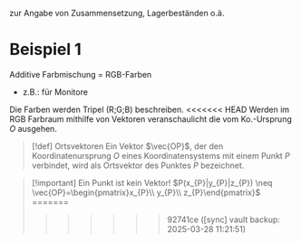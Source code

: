 zur Angabe von Zusammensetzung, Lagerbeständen o.ä.

# Beispiel 1
Additive Farbmischung = RGB-Farben
- z.B.: für Monitore

Die Farben werden Tripel (R;G;B) beschreiben.
<<<<<<< HEAD
Werden im RGB Farbraum mithilfe von Vektoren veranschaulicht die vom Ko.-Ursprung $O$ ausgehen.

> [!def] Ortsvektoren
> Ein Vektor $\vec{OP}$, der den Koordinatenursprung $O$ eines Koordinatensystems mit einem Punkt $P$ verbindet, wird als Ortsvektor des Punktes $P$ bezeichnet.

> [!important] Ein Punkt ist kein Vektor!
> $P(x_{P}|y_{P}|z_{P}) \neq \vec{OP}=\begin{pmatrix}x_{P}\\ y_{P}\\ z_{P}\end{pmatrix}$
=======
>>>>>>> 92741ce ([sync] vault backup: 2025-03-28 11:21:51)
